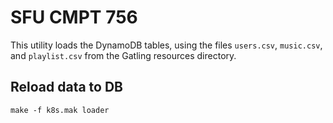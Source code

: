 # SFU CMPT 756

This utility loads the DynamoDB tables, using the files `users.csv`, `music.csv`, and `playlist.csv` from the Gatling resources directory.

## Reload data to DB
`make -f k8s.mak loader`

